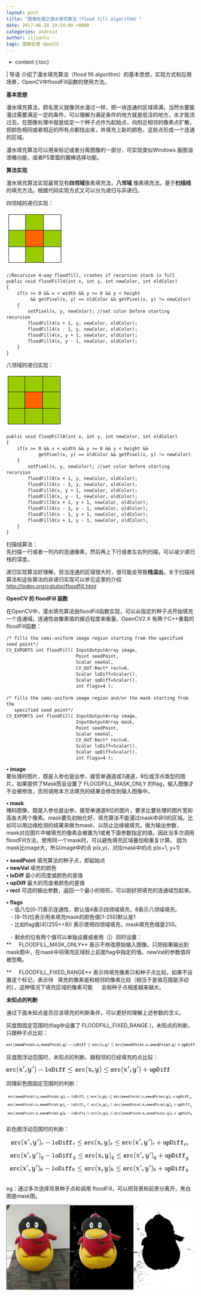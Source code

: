 ```yaml
---
layout: post
title: "图像处理之漫水填充算法（flood fill algorithm）"
date: 2017-06-28 19:54:00 +0800
categories: android
author: zijianlu
tags: 图像处理 OpenCV
---
```


* content
{:toc}

| 导语 介绍了漫水填充算法（flood fill algorithm）的基本思想，实现方式和应用场景，OpenCV中floodFill函数的使用方法。

**基本思想**

漫水填充算法，顾名思义就像洪水漫过一样，把一块连通的区域填满，当然水要能漫过需要满足一定的条件，可以理解为满足条件的地方就是低洼的地方，水才能流过去。在图像处理中就是给定一个种子点作为起始点，向附近相邻的像素点扩散，把颜色相同或者相近的所有点都找出来，并填充上新的颜色，这些点形成一个连通的区域。
<!--more-->
漫水填充算法可以用来标记或者分离图像的一部分，可实现类似Windows 画图油漆桶功能，或者PS里面的魔棒选择功能。

  
**算法实现**

漫水填充算法实现最常见有**四邻域**像素填充法，**八邻域** 像素填充法，基于**扫描线**的填充方法。根据代码实现方式又可以分为递归与非递归。

四领域的递归实现：

![](/image/tu_xiang_chu_li_zhi_man_shui_tian_chong_suan_fa_flood_fill_algorithm_/19e57951b16dca65d793d56826756d589dc3579954237e1f65f63bdee36d0ec6)

    
    
    //Recursive 4-way floodfill, crashes if recursion stack is full
    public void floodFill4(int x, int y, int newColor, int oldColor)  
    {  
        if(x >= 0 && x < width && y >= 0 && y < height   
             && getPixel(x, y) == oldColor && getPixel(x, y) != newColor)   
        {   
            setPixel(x, y, newColor); //set color before starting recursion  
            floodFill4(x + 1, y, newColor, oldColor);  
            floodFill4(x - 1, y, newColor, oldColor);  
            floodFill4(x, y + 1, newColor, oldColor);  
            floodFill4(x, y - 1, newColor, oldColor);  
        }     
    }
    

  
八领域的递归实现：

![](/image/tu_xiang_chu_li_zhi_man_shui_tian_chong_suan_fa_flood_fill_algorithm_/3be24eb4141d9913934796bc058becdcbfc08b12777c4b0f7a2d55b4ad96636c)

    
    
    public void floodFill8(int x, int y, int newColor, int oldColor)  
    {  
        if(x >= 0 && x < width && y >= 0 && y < height &&   
                getPixel(x, y) == oldColor && getPixel(x, y) != newColor)   
        {   
            setPixel(x, y, newColor); //set color before starting recursion  
            floodFill8(x + 1, y, newColor, oldColor);  
            floodFill8(x - 1, y, newColor, oldColor);  
            floodFill8(x, y + 1, newColor, oldColor);  
            floodFill8(x, y - 1, newColor, oldColor);  
            floodFill8(x + 1, y + 1, newColor, oldColor);  
            floodFill8(x - 1, y - 1, newColor, oldColor);  
            floodFill8(x - 1, y + 1, newColor, oldColor);  
            floodFill8(x + 1, y - 1, newColor, oldColor);  
        }     
    } 
    

  
扫描线算法：  
先扫描一行或者一列内的连通像素，然后再上下行或者左右列扫描，可以减少递归栈的深度。

递归实现算法好理解，但当连通的区域很大时，很可能会导致**栈溢出**。关于扫描线算法和这些算法的非递归实现可以参见这里的介绍
<http://lodev.org/cgtutor/floodfill.html>

  
**OpenCV 的 floodFill 函数**

在OpenCV中，漫水填充算法由floodFill函数实现，可以从指定的种子点开始填充一个连通域。连通性由像素值的接近程度来衡量。OpenCV2.X
有两个C++重载的floodFill函数：

    
    
    /* fills the semi-uniform image region starting from the specified seed point*/
    CV_EXPORTS int floodFill( InputOutputArray image,
                              Point seedPoint, 
                              Scalar newVal, 
                              CV_OUT Rect* rect=0,
                              Scalar loDiff=Scalar(), 
                              Scalar upDiff=Scalar(),
                              int flags=4 );
    
    /* fills the semi-uniform image region and/or the mask starting from the
       specified seed point*/
    CV_EXPORTS int floodFill( InputOutputArray image,
                              InputOutputArray mask,
                              Point seedPoint, 
                              Scalar newVal, 
                              CV_OUT Rect* rect=0,
                              Scalar loDiff=Scalar(), 
                              Scalar upDiff=Scalar(),
                              int flags=4 );
    

**• image**  
要处理的图片，既是入参也是出参，接受单通道或3通道，8位或浮点类型的图片。如果提供了Mask而且设置了 FLOODFILL_MASK_ONLY
的flag，输入图像才不会被修改，否则调用本方法填充的结果会修改到输入图像中。

**• mask**  
掩码图像，既是入参也是出参，接受单通道8位的图片，要求比要处理的图片宽和高各大两个像素。mask要先初始化好，填充算法不能漫过mask中非0的区域。比如可以用边缘检测的结果来做为mask，以防止边缘被填充。做为输出参数，mask对应图片中被填充的像素会被置为1或者下面参数指定的值。因此当多次调用floodFill方法，使用同一个mask时，可以避免填充区域叠加和重复计算。
因为 mask比image大，所以image中的点 p(x,y)，对应mask中的点 p(x+1, y+1)

**• seedPoint** 填充算法的种子点，即起始点  
**• newVal** 填充的颜色  
**• loDiff** 最小的亮度或颜色的差值  
**• upDiff** 最大的亮度者颜色的差值  
**• rect** 可选的输出参数，返回一个最小的矩形，可以刚好把填充的连通域包起来。

**• flags**  
   - 低八位[0-7]表示连通性，默认值4表示四领域填充，8表示八领域填充。  
   - [8-15]位表示用来填充mask的颜色值[1-255]默认是1  
   - 比如flag值(4|(255<<8)) 表示使用四领域填充，mask填充色值是255。  
  
   - 剩余的位有两个值可以单独设置或者用（|）同时设置：  
**     FLOODFILL_MASK_ONLY** 表示不修改原始输入图像，只把结果输出到mask图中，在mask中将填充区域标上前面flag中指定的值。newVal的参数值将被忽略。

**     FLOODFILL_FIXED_RANGE** 表示待填充像素只和种子点比较。如果不设置这个标记，表示待   填充的像素是和相邻的像素比较（相当于差值范围是浮动的），这种情况下填充区域的像素可能      会和种子点相差越来越大。

**未知点的判断**

通过下面未知点是否应该填充的判断条件，可以更好的理解上述参数的含义。

灰度图固定范围时(flag中设置了 FLOODFILL_FIXED_RANGE )，未知点的判断，只跟种子点比较：

![](/image/tu_xiang_chu_li_zhi_man_shui_tian_chong_suan_fa_flood_fill_algorithm_/babf45ce1bc8424f7a043f44ed54e7fbdf2b389b7e78fd2ff7b23eb25dbff868)

灰度图浮动范围时，未知点的判断，跟相邻的已经填充的点比较：

![](/image/tu_xiang_chu_li_zhi_man_shui_tian_chong_suan_fa_flood_fill_algorithm_/e1cc1d9ae1c70014ab18ae4b3db75edbf916ce0d00a5f83329205e449f3b43c0)

同理彩色图固定范围时的判断：

![](/image/tu_xiang_chu_li_zhi_man_shui_tian_chong_suan_fa_flood_fill_algorithm_/afc40f5999c9d1552ad3f245825b20bcff20fa8ecf4755115c31bd42142a5714)

彩色图浮动范围时的判断：

![](/image/tu_xiang_chu_li_zhi_man_shui_tian_chong_suan_fa_flood_fill_algorithm_/947a8e774729353301d72bb678a96992af95d8113e544a7c67e449784a6adc4c)

eg：通过多次选择背景种子点和调用 floodFill，可以把背景和前景分离开，黑白图是mask图。

![](/image/tu_xiang_chu_li_zhi_man_shui_tian_chong_suan_fa_flood_fill_algorithm_/1967569a1fd069345e86869115f835ef2cf687bb94ea87d81d9b818e3cc1a8a9)

